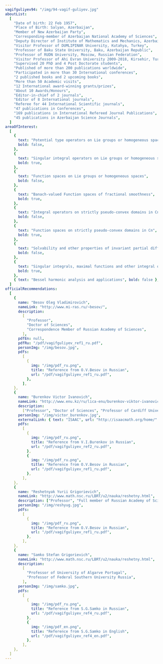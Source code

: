 ```yaml
---
vagifguliyev94: "/img/94-vagif-guliyev.jpg"
aboutList:
  [
    "Date of birth: 22 Feb 1957",
    "Place of Birth: Salyan, Azerbaijan",
    "Member of New Azerbaijan Party",
    "Corresponding-member of Azerbaijan National Academy of Sciences",
    "Deputy Director of Institute of Mathematics and Mechanics, Azerbaijan",
    "Visitor Professor of DUMLIPINAR University, Kutahya, Turkey",
    "Professor of Baku State University, Baku, Azerbaijan Republic",
    "Professor of RUDN University, Moscow, Russian Federation",
    "Visitor Professor of Ahi Evran University 2009-2018, Kirsehir, Turkey",
    "Supervised 20 PhD and 4 Post Doctorate students",
    "Published of more than 200 publications worldwide",
    "Participated in more than 30 International conferences",
    "2 published books and 2 upcoming books",
    "More than 50 Academic visits",
    "12 International award-winning grants/prizes",
    "About 10 Awards/Honours",
    "Editor-in-chief of 2 journals",
    "Editor of 8 International journals",
    "Referee for 44 International Scientific journals",
    "47 publications in Conferences",
    "169 publications in International Refereed Journal Publications",
    "45 publications in Azerbaijan Science Journals",
  ]
areaOfInterest:
  [
    {
      text: "Potential type operators on Lie groups or homogeneous spaces",
      bold: false,
    },
    {
      text: "Singular integral operators on Lie groups or homogeneous spaces",
      bold: true,
    },
    {
      text: "Function spaces on Lie groups or homogeneous spaces",
      bold: false,
    },
    {
      text: "Banach-valued Function spaces of fractional smoothness",
      bold: true,
    },
    {
      text: "Integral operators on strictly pseudo-convex domains in Cn",
      bold: false,
    },
    {
      text: "Function spaces on strictly pseudo-convex domains in Cn",
      bold: true,
    },
    {
      text: "Solvability and other properties of invariant partial differential equations on Lie groups",
      bold: false,
    },
    {
      text: "Singular integrals, maximal functions and other integral operators, generated by Bessel diferential operators",
      bold: true,
    },
    { text: "Bessel harmonic analysis and applications", bold: false },
  ]
officialRecommendations:
  [
    {
      name: "Besov Oleg Vladimirovich",
      nameLink: "http://www.mi-ras.ru/~besov/",
      description:
        [
          "Professor",
          "Doctor of Sciences",
          "Correspondence Member of Russian Academy of Sciences",
        ],
      pdfEn: null,
      pdfRu: "/pdf/vagifguliyev_ref1_ru.pdf",
      personImg: "/img/besov.jpg",
      pdfs:
        [
          {
            img: "/img/pdf_ru.png",
            title: "Reference from O.V.Besov in Russian",
            url: "/pdf/vagifguliyev_ref1_ru.pdf",
          },
        ],
    },
    {
      name: "Burenkov Victor Ivanovich",
      nameLink: "http://www.enu.kz/ru/lica-enu/burenkov-viktor-ivanovich/",
      description:
        ["Professor", "Doctor of Sciences", "Professor of Cardiff University"],
      personImg: "/img/victor_burenkov.jpg",
      externalLink: { text: "ISAAC", url: "http://isaacmath.org/home/" },
      pdfs:
        [
          {
            img: "/img/pdf_ru.png",
            title: "Reference from V.I.Burenkov in Russian",
            url: "/pdf/vagifguliyev_ref2_ru.pdf",
          },
          {
            img: "/img/pdf_ru.png",
            title: "Reference from O.V.Besov in Russian",
            url: "/pdf/vagifguliyev_ref1_ru.pdf",
          },
        ],
    },
    {
      name: "Reshetnyak Yurii Grigorievich",
      nameLink: "http://www.math.nsc.ru/LBRT/u2/nauka/reshetny.html",
      description: ["Professor", "Full member of Russian Academy of Sciences"],
      personImg: "/img/reshyug.jpg",
      pdfs:
        [
          {
            img: "/img/pdf_ru.png",
            title: "Reference from O.V.Besov in Russian",
            url: "/pdf/vagifguliyev_ref1_ru.pdf",
          },
        ],
    },
    {
      name: "Samko Stefan Grigorievich",
      nameLink: "http://www.math.nsc.ru/LBRT/u2/nauka/reshetny.html",
      description:
        [
          "Professor of University of Algarve Portugal",
          "Professor of Federal Southern University Russia",
        ],
      personImg: "/img/samko.jpg",
      pdfs:
        [
          {
            img: "/img/pdf_ru.png",
            title: "Reference from S.G.Samko in Russian",
            url: "/pdf/vagifguliyev_ref4_ru.pdf",
          },
          {
            img: "/img/pdf_en.png",
            title: "Reference from S.G.Samko in English",
            url: "/pdf/vagifguliyev_ref4_en.pdf",
          },
        ],
    },
  ]
---
```

